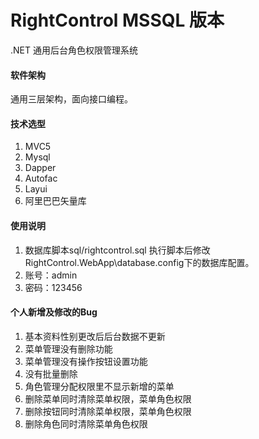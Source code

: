 # RightControl MSSQL 版本

.NET 通用后台角色权限管理系统

#### 软件架构
通用三层架构，面向接口编程。


#### 技术选型

1. MVC5
2. Mysql
3. Dapper
4. Autofac
5. Layui
6. 阿里巴巴矢量库

#### 使用说明

1. 数据库脚本sql/rightcontrol.sql 执行脚本后修改 RightControl.WebApp\database.config下的数据库配置。
2. 账号：admin
3. 密码：123456



#### 个人新增及修改的Bug
1. 基本资料性别更改后后台数据不更新
2. 菜单管理没有删除功能
3. 菜单管理没有操作按钮设置功能	
4. 没有批量删除
5. 角色管理分配权限里不显示新增的菜单
6. 删除菜单同时清除菜单权限，菜单角色权限
7. 删除按钮同时清除菜单权限，菜单角色权限
8. 删除角色同时清除菜单角色权限


